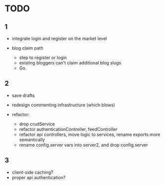 TODO
=======

1
-------

- integrate login and register on the market level

- blog claim path
  - step to register or login
  - existing bloggers can't claim additional blog slugs
  - Go.

2
-------
    
- save drafts
- redesign commenting infrastructure (which blows)

- refactor:
    - drop crudService
    - refactor authenticationController, feedController
    - refactor api controllers, move logic to services, rename exports more semantically
    - rename config.server vars into server2, and drop config.server



3
-------

- client-side caching?
- proper api authentication?
